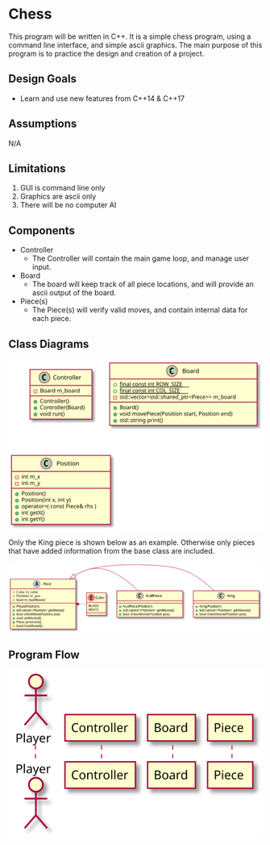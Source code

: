 # Chess

This program will be written in C++. It is a simple chess program, using a command line interface, and simple ascii graphics. The main purpose of this program is to practice the design and creation of a project.

## Design Goals

- Learn and use new features from C++14 & C++17

## Assumptions

N/A

## Limitations

1. GUI is command line only
2. Graphics are ascii only
3. There will be no computer AI

## Components

- Controller
  - The Controller will contain the main game loop, and manage user input.
- Board
  - The board will keep track of all piece locations, and will provide an ascii output of the board.
- Piece(s)
  - The Piece(s) will verify valid moves, and contain internal data for each piece.

## Class Diagrams

<div hidden>
```puml
@startuml mainClassDiagram
class Controller {
  + Controller()
  + Controller(Board)
  + void run()
  - Board m_board
}

class Board {
  + Board()
  + void movePiece(Position start, Position end)
  + std::string print()
  + {static} final const int ROW_SIZE
  + {static} final const int COL_SIZE
  - std::vector<std::shared_ptr<Piece>> m_board
}

class Position {
  + Position()
  + Position(int x, int y)
  + operator=( const Piece& rhs )
  + int getX()
  + int getY()
  - int m_x
  - int m_y
}
@enduml
```

```puml
@startuml pieceClassDiagram
abstract class Piece {
  + Piece(Position)
  + {abstract} std::vector<Position> getMoves()
  + {abstract} bool checkMove(Position pos)
  + void setMoved()
  + Piece promote()
  # bool hasMoved()
  # Color m_color
  # Position m_pos
  # bool m_hasMoved
}

enum Color {
  BLACK
  WHITE
}

class King {
  + King(Position)
  + std::vector<Position> getMoves()
  + bool checkMove(Position pos)
}

class NullPiece {
  + NullPiece(Position)
  + std::vector<Position> getMoves()
  + bool checkMove(Position pos)
}

Piece ^- King
Piece ^- NullPiece
Piece *- Color
@enduml
```
</div>

![](mainClassDiagram.svg)

Only the King piece is shown below as an example. Otherwise only pieces that have added information from the base class are included.

![](pieceClassDiagram.svg)

## Program Flow

<div hidden>
```puml
@startuml mainSequence
actor Player
participant Controller
participant Board
participant Piece
@enduml
```
</div>

![](mainSequence.svg)
